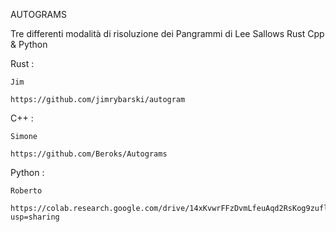 AUTOGRAMS

Tre differenti modalità di risoluzione
dei Pangrammi di Lee Sallows
Rust Cpp & Python


Rust :

	Jim

	https://github.com/jimrybarski/autogram


C++ :

	Simone
	
	https://github.com/Beroks/Autograms

Python :

	Roberto
	
	https://colab.research.google.com/drive/14xKvwrFFzDvmLfeuAqd2RsKog9zuflzP?usp=sharing
	

